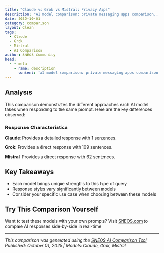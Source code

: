 ```yaml
---
title: "Claude vs Grok vs Mistral: Privacy Apps"
description: "AI model comparison: private messaging apps comparison..."
date: 2025-10-01
category: comparison
layout: Clean
tags:
  - Claude
  - Grok
  - Mistral
  - AI Comparison
author: SNEOS Community
head:
  - - meta
    - name: description
      content: "AI model comparison: private messaging apps comparison..."
---
```


<ChatComparison
  title="Claude vs Grok vs Mistral: Privacy Apps"
  prompt="private messaging apps comparison"
  :responses='{
    "Claude": "Here\u0027s a comprehensive comparison of popular private messaging apps based on security, features, and usability:\n\n## **Most Secure Options**\n\n### **Signal**\n- **Encryption**: End-to-end by default, open-source protocol\n- **Privacy**: No metadata collection, disappearing messages\n- **Features**: Voice/video calls, groups, file sharing\n- **Best for**: Maximum privacy-focused users\n\n### **Threema**\n- **Encryption**: End-to-end, no phone number required\n- **Privacy**: Anonymous registration, Swiss-based\n- **Features**: Polls, file sharing, voice messages\n- **Best for**: Complete anonymity\n\n## **Mainstream Options**\n\n### **WhatsApp**\n- **Encryption**: End-to-end (uses Signal protocol)\n- **Privacy**: Owned by Meta, collects some metadata\n- **Features**: Large file sharing, business features, web app\n- **Best for**: Wide user base, family/friends\n\n### **Telegram**\n- **Encryption**: Optional \u0022Secret Chats\u0022 only\n- **Privacy**: Cloud-based, stores regular messages\n- **Features**: Large groups (200k), channels, bots, file sharing up to 2GB\n- **Best for**: Large groups, file sharing\n\n### **iMessage**\n- **Encryption**: End-to-end between Apple devices\n- **Privacy**: Apple\u0027s privacy policy applies\n- **Features**: Rich media, games, app integration\n- **Best for**: Apple ecosystem users\n\n## **Other Notable Options**\n\n### **Element (Matrix)**\n- **Encryption**: End-to-end, decentralized\n- **Privacy**: Self-hostable, open source\n- **Features**: Communities, voice/video, file sharing\n- **Best for**: Tech-savvy users wanting decentralization\n\n### **Wickr Me**\n- **Encryption**: End-to-end, military-grade\n- **Privacy**: No personal info required\n- **Features**: Self-destructing messages, secure file transfer\n- **Best for**: High-security needs\n\n## **Quick Comparison Table**\n\n| App | Security | Privacy | Ease of Use | User Base |\n|-----|----------|---------|-------------|-----------|\n| Signal | \u2B50\u2B50\u2B50\u2B50\u2B50 | \u2B50\u2B50\u2B50\u2B50\u2B50 | \u2B50\u2B50\u2B50\u2B50 | \u2B50\u2B50\u2B50 |\n| Threema | \u2B50\u2B50\u2B50\u2B50\u2B50 | \u2B50\u2B50\u2B50\u2B50\u2B50 | \u2B50\u2B50\u2B50 | \u2B50\u2B50 |\n| WhatsApp | \u2B50\u2B50\u2B50\u2B50 | \u2B50\u2B50\u2B50 | \u2B50\u2B50\u2B50\u2B50\u2B50 | \u2B50\u2B50\u2B50\u2B50\u2B50 |\n| Telegram | \u2B50\u2B50\u2B50 | \u2B50\u2B50\u2B50 | \u2B50\u2B50\u2B50\u2B50\u2B50 | \u2B50\u2B50\u2B50\u2B50 |\n| iMessage | \u2B50\u2B50\u2B50\u2B50 | \u2B50\u2B50\u2B50\u2B50 | \u2B50\u2B50\u2B50\u2B50\u2B50 | \u2B50\u2B50\u2B50 |\n\n## **Recommendations**\n\n- **For maximum security**: Signal or Threema\n- **For general use**: WhatsApp or iMessage\n- **For large groups**: Telegram\n- **For tech enthusiasts**: Element\n\nWhat specific features or security requirements are most important to you?",
    "Grok": "Private messaging apps vary widely in terms of security, features, user base, and ease of use. Below is a comparison of some of the most popular private messaging apps based on key criteria like encryption, privacy policies, features, and platform availability. This comparison includes **Signal**, **WhatsApp**, **Telegram**, **iMessage**, and **Threema** as of late 2023.\n\n---\n\n### 1. Signal\n- **Encryption**: End-to-end encryption (E2EE) for all messages, calls, and group chats by default. Open-source protocol (Signal Protocol), widely regarded as the gold standard for security.\n- **Privacy**: Collects minimal data (only phone number for registration). No ads, no trackers. Open-source code allows independent security audits.\n- **Ownership**: Non-profit (Signal Foundation), focused on privacy rather than profit.\n- **Features**:\n  - Disappearing messages.\n  - Secure voice and video calls.\n  - Group chats with E2EE.\n  - Ability to blur faces in photos before sending.\n  - No cloud backups unless manually enabled with a PIN.\n- **Platforms**: iOS, Android, Desktop (linked to mobile).\n- **User Base**: Smaller compared to WhatsApp or Telegram, but growing among privacy-conscious users.\n- **Pros**:\n  - Best-in-class security and privacy.\n  - No corporate ownership or data monetization.\n- **Cons**:\n  - Smaller user base; not everyone you know may use it.\n  - Requires a phone number for registration.\n\n---\n\n### 2. WhatsApp\n- **Encryption**: End-to-end encryption for all messages, calls, and media (based on Signal Protocol) by default since 2016.\n- **Privacy**: Owned by Meta (Facebook), which raises concerns about metadata collection. While message content is encrypted, Meta collects data like contacts, usage patterns, and device info for advertising purposes (outside the EU in some cases). EU users are better protected under GDPR.\n- **Ownership**: Meta (Facebook), a for-profit company with a history of privacy scandals.\n- **Features**:\n  - Disappearing messages.\n  - Secure voice, video, and group calls.\n  - Cloud backups (encrypted since 2021, but tied to Google Drive or iCloud, which may not be as secure).\n  - Large group support (up to 1,024 participants).\n- **Platforms**: iOS, Android, Desktop (linked to mobile).\n- **User Base**: Massive (over 2 billion users), widely used globally.\n- **Pros**:\n  - Huge user base, almost universally adopted.\n  - E2EE for all communications.\n- **Cons**:\n  - Owned by Meta, which may use metadata for other purposes.\n  - Privacy policy is less transparent compared to Signal.\n\n---\n\n### 3. Telegram\n- **Encryption**: End-to-end encryption **only for Secret Chats** (one-on-one). Regular chats and group chats are not E2EE by default; data is stored on Telegram\u2019s servers with server-side encryption.\n- **Privacy**: Collects more data than Signal (e.g., phone number, contacts, usage data). Cloud-based storage means Telegram has access to non-E2EE chat data. Offers some privacy controls (e.g., hiding phone number).\n- **Ownership**: Independent, founded by Pavel Durov, but funded through unclear means (recently introduced ads for revenue).\n- **Features**:\n  - Large groups (up to 200,000 members) and channels for broadcasts.\n  - Bots and customization options.\n  - Cloud storage for messages (accessible across devices).\n  - Disappearing messages (only in Secret Chats).\n- **Platforms**: iOS, Android, Desktop (independent of mobile).\n- **User Base**: Large (over 700 million users), popular for group communication.\n- **Pros**:\n  - Feature-rich with massive group support.\n  - Cloud syncing across devices.\n- **Cons**:\n  - E2EE not enabled by default; most chats are not fully private.\n  - Server-side storage raises privacy concerns.\n\n---\n\n### 4. iMessage (Apple)\n- **Encryption**: End-to-end encryption by default for messages sent between Apple devices. Messages to non-Apple users (SMS/MMS) are not encrypted.\n- **Privacy**: Apple claims to prioritize privacy, collecting minimal data compared to Meta or Google. However, messages are backed up to iCloud by default (unless backups are disabled or encrypted), which could be accessed if iCloud security is compromised. Apple has faced scrutiny for potential government backdoors.\n- **Ownership**: Apple, a for-profit company, though privacy is a key marketing point.\n- **Features**:\n  - Integration with Apple ecosystem (iPhone, iPad, Mac).\n  - Rich media support, animated effects, and apps.\n  - Disappearing messages not supported.\n- **Platforms**: iOS, macOS (exclusive to Apple devices).\n- **User Base**: Huge among Apple users, especially in the US.\n- **Pros**:\n  - Seamless for Apple users.\n  - Strong E2EE when messaging other Apple devices.\n- **Cons**:\n  - Not cross-platform (no Android support).\n  - No E2EE for SMS or if chatting with non-Apple users.\n  - iCloud backups could be a vulnerability.\n\n---\n\n### 5. Threema\n- **Encryption**: End-to-end encryption for all messages, calls, and group chats by default. Uses open-source NaCl cryptography library.\n- **Privacy**: Does not require a phone number or email for registration (unique ID system). Minimal data collection. Servers are hosted in Switzerland, which has strong privacy laws.\n- **Ownership**: Independent Swiss company, focused on privacy.\n- **Features**:\n  - Disappearing messages not supported.\n  - Secure calls and group chats.\n  - No cloud backups (messages stored locally).\n  - Polls and file sharing.\n- **Platforms**: iOS, Android, Desktop (linked to mobile).\n- **User Base**: Smaller, niche user base, mostly in Europe.\n- **Pros**:\n  - High privacy with no phone number requirement.\n  - Strong encryption and Swiss privacy laws.\n- **Cons**:\n  - Smaller user base.\n  - One-time purchase cost (~$5), not free.\n  - Fewer features compared to WhatsApp or Telegram.\n\n---\n\n### Summary Table\n\n| App          | E2EE by Default       | Privacy Level       | Ownership            | User Base         | Platforms                | Cost      |\n|--------------|-----------------------|---------------------|----------------------|-------------------|--------------------------|-----------|\n| **Signal**   | Yes (all chats)      | Very High           | Non-profit           | Medium            | iOS, Android, Desktop    | Free      |\n| **WhatsApp** | Yes (all chats)      | Moderate (Meta)     | Meta (Facebook)      | Very Large        | iOS, Android, Desktop    | Free      |\n| **Telegram** | No (Secret Chats only) | Moderate            | Independent          | Large             | iOS, Android, Desktop    | Free      |\n| **iMessage** | Yes (Apple-to-Apple) | High (Apple)        | Apple                | Large (Apple users) | iOS, macOS               | Free      |\n| **Threema**  | Yes (all chats)      | Very High           | Independent (Swiss)  | Small             | iOS, Android, Desktop    | ~$5 (one-time) |\n\n---\n\n### Which App Should You Choose?\n- **Best for Privacy and Security**: **Signal** or **Threema**. Signal is free and widely recommended by security experts. Threema offers similar privacy with the added benefit of no phone number requirement but at a small cost.\n- **Best for Mass Adoption**: **WhatsApp**. It\u2019s the most widely used globally, ensuring you can reach almost anyone, though privacy concerns with Meta persist.\n- **Best for Groups and Features**: **Telegram**. Great for large communities and cloud syncing, but weak on default privacy.\n- **Best for Apple Users**: **iMessage**. Seamless within the Apple ecosystem, but useless for cross-platform communication.\n- **Best for Anonymity**: **Threema**. No personal info required to sign up.\n\nEach app has trade-offs between privacy, features, and accessibility. If privacy is your top concern, prioritize Signal or Threema. If you need to communicate with a wide audience, WhatsApp or Telegram might be more practical. Always consider your specific needs, the people you communicate with, and the level of trust you place in the app\u2019s ownership and policies.",
    "Mistral": "Certainly! Here\u0027s a comparison of some popular private messaging apps based on key features such as security, user interface, and additional functionalities:\n\n### 1. **Signal**\n- **Security**: End-to-end encryption for all communications. Open-source code allows for independent verification.\n- **User Interface**: Clean and intuitive.\n- **Additional Features**: Group chats, voice and video calls, disappearing messages, screen security (prevents screenshots).\n- **Platforms**: iOS, Android, Windows, macOS, Linux.\n- **Pros**: Highly secure, open-source, no ads or trackers.\n- **Cons**: Limited user base compared to some other apps.\n\n### 2. **WhatsApp**\n- **Security**: End-to-end encryption for all communications.\n- **User Interface**: User-friendly and widely adopted.\n- **Additional Features**: Group chats, voice and video calls, status updates, disappearing messages, WhatsApp Web for desktop use.\n- **Platforms**: iOS, Android, Windows, macOS.\n- **Pros**: Large user base, widely used globally.\n- **Cons**: Owned by Meta (formerly Facebook), which raises privacy concerns for some users.\n\n### 3. **Telegram**\n- **Security**: End-to-end encryption available in \u0022Secret Chats.\u0022 Regular chats are server-client encrypted.\n- **User Interface**: Modern and feature-rich.\n- **Additional Features**: Group chats, channels, bots, self-destructing messages, cloud storage for messages.\n- **Platforms**: iOS, Android, Windows, macOS, Linux, Web.\n- **Pros**: Rich feature set, large user base, cloud storage.\n- **Cons**: End-to-end encryption is not default for all chats.\n\n### 4. **Viber**\n- **Security**: End-to-end encryption for all communications.\n- **User Interface**: Simple and straightforward.\n- **Additional Features**: Group chats, voice and video calls, stickers, disappearing messages.\n- **Platforms**: iOS, Android, Windows, macOS, Linux.\n- **Pros**: Good balance of security and features.\n- **Cons**: Smaller user base compared to WhatsApp and Telegram.\n\n### 5. **Threema**\n- **Security**: End-to-end encryption for all communications. Open-source code for independent verification.\n- **User Interface**: Clean and functional.\n- **Additional Features**: Group chats, voice and video calls, polls, anonymous usage.\n- **Platforms**: iOS, Android, Windows, macOS, Linux.\n- **Pros**: Highly secure, open-source, anonymous usage option.\n- **Cons**: Paid app, smaller user base.\n\n### 6. **Wickr**\n- **Security**: End-to-end encryption for all communications. Open-source code for independent verification.\n- **User Interface**: Professional and secure.\n- **Additional Features**: Group chats, voice and video calls, self-destructing messages, screen security.\n- **Platforms**: iOS, Android, Windows, macOS, Linux.\n- **Pros**: Highly secure, open-source, enterprise-grade features.\n- **Cons**: Smaller user base, more focused on enterprise use.\n\n### 7. **Element (formerly Riot.im)**\n- **Security**: End-to-end encryption for all communications. Open-source code for independent verification.\n- **User Interface**: Modern and feature-rich.\n- **Additional Features**: Group chats, voice and video calls, bots, bridges to other messaging platforms.\n- **Platforms**: iOS, Android, Windows, macOS, Linux, Web.\n- **Pros**: Highly secure, open-source, decentralized.\n- **Cons**: Complex setup for some users, smaller user base.\n\n### Summary\n- **Best for Security**: Signal, Threema, Wickr.\n- **Best for Features**: Telegram, Element.\n- **Best for User Base**: WhatsApp, Telegram.\n- **Best for Enterprise**: Wickr, Element.\n\nChoosing the right private messaging app depends on your specific needs, whether it\u0027s security, features, or user base. Each app has its strengths and weaknesses, so consider what matters most to you."
  }'
  published-date="15:55"
/>

## Analysis

This comparison demonstrates the different approaches each AI model takes when responding to the same prompt. Here are the key differences observed:

### Response Characteristics

**Claude**: Provides a detailed response with 1 sentences. 

**Grok**: Provides a direct response with 109 sentences. 

**Mistral**: Provides a direct response with 62 sentences. 

## Key Takeaways

- Each model brings unique strengths to this type of query
- Response styles vary significantly between models
- Consider your specific use case when choosing between these models

## Try This Comparison Yourself

Want to test these models with your own prompts? Visit [SNEOS.com](https://sneos.com) to compare AI responses side-by-side in real-time.

---

*This comparison was generated using the [SNEOS AI Comparison Tool](https://sneos.com)*
*Published: October 01, 2025 | Models: Claude, Grok, Mistral*
